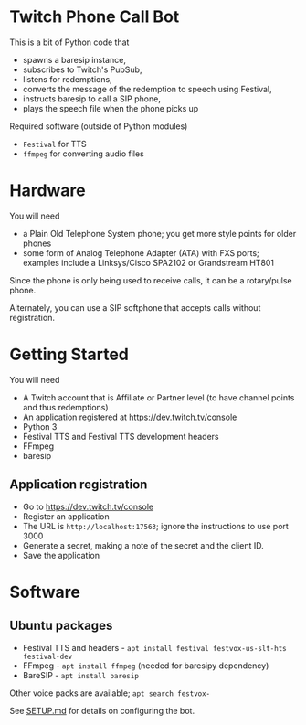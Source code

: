 # Twitch Phone Call Bot

This is a bit of Python code that
* spawns a baresip instance,
* subscribes to Twitch's PubSub,
* listens for redemptions,
* converts the message of the redemption to speech using Festival,
* instructs baresip to call a SIP phone,
* plays the speech file when the phone picks up

Required software (outside of Python modules)
 - `Festival` for TTS
 - `ffmpeg` for converting audio files

# Hardware

You will need
- a Plain Old Telephone System phone; you get more style points for older phones
- some form of Analog Telephone Adapter (ATA) with FXS ports; examples include a Linksys/Cisco SPA2102 or Grandstream HT801

Since the phone is only being used to receive calls, it can be a rotary/pulse phone.

Alternately, you can use a SIP softphone that accepts calls without registration.

# Getting Started

You will need
- A Twitch account that is Affiliate or Partner level (to have channel points and thus redemptions)
- An application registered at https://dev.twitch.tv/console
- Python 3
- Festival TTS and Festival TTS development headers
- FFmpeg
- baresip

## Application registration

- Go to https://dev.twitch.tv/console
- Register an application
- The URL is `http://localhost:17563`; ignore the instructions to use port 3000
- Generate a secret, making a note of the secret and the client ID.
- Save the application

# Software

## Ubuntu packages
- Festival TTS and headers - `apt install festival festvox-us-slt-hts festival-dev`
- FFmpeg - `apt install ffmpeg` (needed for baresipy dependency)
- BareSIP - `apt install baresip`

Other voice packs are available; `apt search festvox-`

See [SETUP.md](SETUP.md) for details on configuring the bot.